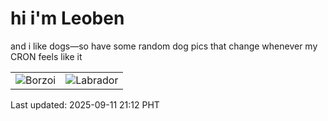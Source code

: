 # hi i'm Leoben

and i like dogs—so have some random dog pics that change whenever my CRON feels like it

|  |  |
|--------|----------|
| ![Borzoi](https://random-dog-vercel.vercel.app/api/random-borzoi?v=1757596363) | ![Labrador](https://random-dog-vercel.vercel.app/api/random-labrador?v=1757596363) |

Last updated: 2025-09-11 21:12 PHT
